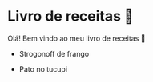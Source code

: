 # Livro de receitas :man:

Olá! Bem vindo ao meu livro de receitas :muscle:

 - Strogonoff de frango

 - Pato no tucupi

